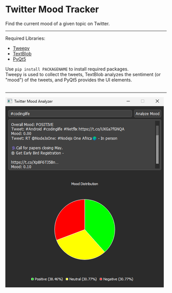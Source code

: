 # Twitter Mood Tracker

Find the current mood of a given topic on Twitter.
<br /><hr />
Required Libraries:

<ul>
    <li><a href="https://github.com/tweepy/tweepy">Tweepy</a></li>
    <li><a href="https://github.com/sloria/TextBlob">TextBlob</a></li>
    <li><a href="https://wiki.python.org/moin/PyQt">PyQt5</a></li>
</ul>
Use <code>pip install PACKAGENAME</code> to install required packages.<br />
Tweepy is used to collect the tweets, TextBlob analyzes the sentiment (or "mood") of the tweets, and PyQt5 provides the UI elements.<br />
<br /><hr />
<img src="screenshot-01.png?raw=true" class="text-align:center;">
